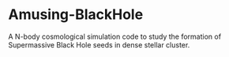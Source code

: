 # Amusing-BlackHole

A N-body cosmological simulation code to study the formation of Supermassive Black Hole seeds in dense stellar cluster.
